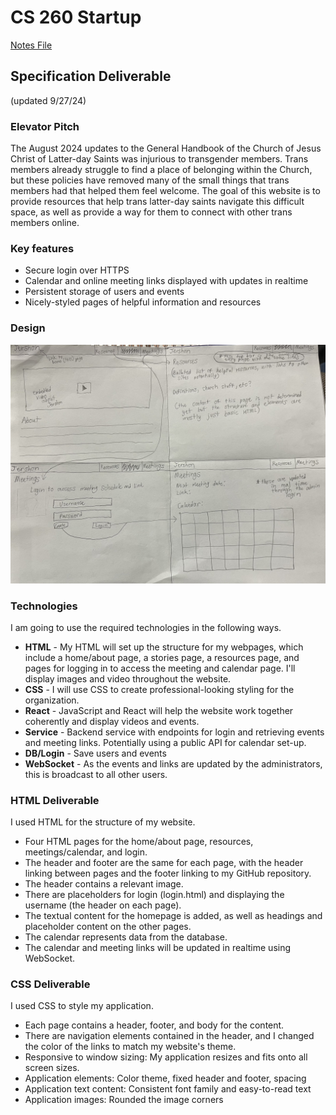 # CS 260 Startup
[Notes File](notes.md)

## Specification Deliverable
(updated 9/27/24)
### Elevator Pitch
The August 2024 updates to the General Handbook of the Church of Jesus Christ of Latter-day Saints was injurious to transgender members. Trans members already struggle to find a place of belonging within the Church, but these policies have removed many of the small things that trans members had that helped them feel welcome. The goal of this website is to provide resources that help trans latter-day saints navigate this difficult space, as well as provide a way for them to connect with other trans members online.

### Key features
- Secure login over HTTPS
- Calendar and online meeting links displayed with updates in realtime
- Persistent storage of users and events
- Nicely-styled pages of helpful information and resources
### Design
![A picture of my website](./IMG_3418.jpg)
### Technologies
I am going to use the required technologies in the following ways.
- **HTML** - My HTML will set up the structure for my webpages, which include a home/about page, a stories page, a resources page, and pages for logging in to access the meeting and calendar page. I'll display images and video throughout the website.
- **CSS** - I will use CSS to create professional-looking styling for the organization.
- **React** - JavaScript and React will help the website work together coherently and display videos and events.
- **Service** - Backend service with endpoints for login and retrieving events and meeting links. Potentially using a public API for calendar set-up.
- **DB/Login** - Save users and events
- **WebSocket** - As the events and links are updated by the administrators, this is broadcast to all other users.

### HTML Deliverable
I used HTML for the structure of my website.
- Four HTML pages for the home/about page, resources, meetings/calendar, and login.
- The header and footer are the same for each page, with the header linking between pages and the footer linking to my GitHub repository.
- The header contains a relevant image.
- There are placeholders for login (login.html) and displaying the username (the header on each page).
- The textual content for the homepage is added, as well as headings and placeholder content on the other pages.
- The calendar represents data from the database.
- The calendar and meeting links will be updated in realtime using WebSocket.

### CSS Deliverable
I used CSS to style my application.
- Each page contains a header, footer, and body for the content.
- There are navigation elements contained in the header, and I changed the color of the links to match my website's theme.
- Responsive to window sizing: My application resizes and fits onto all screen sizes.
- Application elements: Color theme, fixed header and footer, spacing
- Application text content: Consistent font family and easy-to-read text
- Application images: Rounded the image corners
